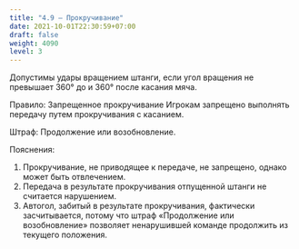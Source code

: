 ```yaml
---
title: "4.9 – Прокручивание"
date: 2021-10-01T22:30:59+07:00
draft: false
weight: 4090
level: 3
---
```


Допустимы удары вращением штанги, если угол вращения не превышает 360° до и 360° после касания мяча.

Правило: Запрещенное прокручивание
Игрокам запрещено выполнять передачу путем прокручивания с касанием.

Штраф: Продолжение или возобновление.

Пояснения:

1. Прокручивание, не приводящее к передаче, не запрещено, однако может быть отвлечением.
2. Передача в результате прокручивания отпущенной штанги не считается нарушением.
3. Автогол, забитый в результате прокручивания, фактически засчитывается, потому что
штраф «Продолжение или возобновление» позволяет ненарушившей команде продолжить из текущего положения.